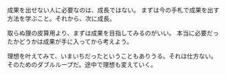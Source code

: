 成果を出せない人に必要なのは、成長ではない。
まずは今の手札で成果を出す方法を学ぶこと。それから、次に成長。

取らぬ狸の皮算用より、まずは成果を目指してみるのがいい。
本当に必要だったかどうかは成果が手に入ってから考えよう。

理想を叶えてみて、いまいちだったということもありうる。それは仕方ない。
そのためのダブルループだ。途中で理想も変えていく。
